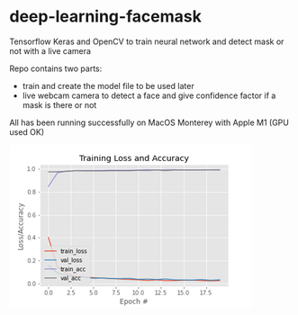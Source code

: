 # deep-learning-facemask
Tensorflow Keras and OpenCV to train neural network and detect mask or not with a live camera

Repo contains two parts:
- train and create the model file to be used later
- live webcam camera to detect a face and give confidence factor if a mask is there or not

All has been running successfully on MacOS Monterey with Apple M1 (GPU used OK)

![face mask detector training accuracy/loss curves demonstrate high accuracy and little signs of overfitting on the data](./plot.png)
